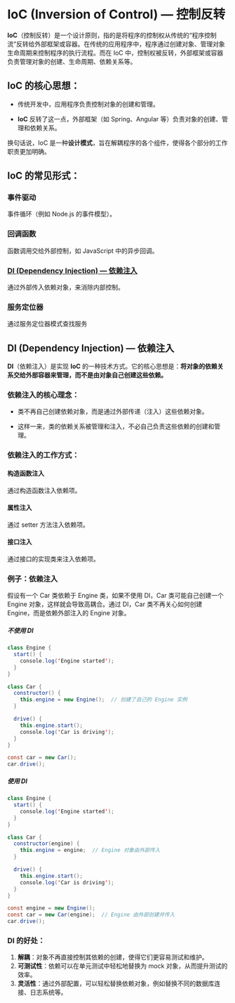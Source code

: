 # **IoC (Inversion of Control) — 控制反转**

**IoC**（控制反转）是一个设计原则，指的是将程序的控制权从传统的“程序控制流”反转给外部框架或容器。在传统的应用程序中，程序通过创建对象、管理对象生命周期来控制程序的执行流程。而在 IoC 中，控制权被反转，外部框架或容器负责管理对象的创建、生命周期、依赖关系等。

## **IoC 的核心思想：**

- 传统开发中，应用程序负责控制对象的创建和管理。

- **IoC** 反转了这一点，外部框架（如 Spring、Angular 等）负责对象的创建、管理和依赖关系。

换句话说，IoC 是一种**设计模式**，旨在解耦程序的各个组件，使得各个部分的工作职责更加明确。

  

## **IoC 的常见形式：**

###  **事件驱动**
事件循环（例如 Node.js 的事件模型）。

### **回调函数**
函数调用交给外部控制，如 JavaScript 中的异步回调。

### [ DI (Dependency Injection) — 依赖注入](#**DI%20(Dependency%20Injection)%20—%20依赖注入**)
通过外部传入依赖对象，来消除内部控制。

### **服务定位器**
通过服务定位器模式查找服务


## **DI (Dependency Injection) — 依赖注入**

**DI**（依赖注入）是实现 **IoC** 的一种技术方式。它的核心思想是：**将对象的依赖关系交给外部容器来管理，而不是由对象自己创建这些依赖。**

### **依赖注入的核心理念：**

- 类不再自己创建依赖对象，而是通过外部传递（注入）这些依赖对象。

- 这样一来，类的依赖关系被管理和注入，不必自己负责这些依赖的创建和管理。

### **依赖注入的工作方式：**

#### **构造函数注入**
通过构造函数注入依赖项。

#### **属性注入**
通过 setter 方法注入依赖项。

#### **接口注入**
通过接口的实现类来注入依赖项。


  

### **例子：依赖注入**

假设有一个 Car 类依赖于 Engine 类，如果不使用 DI，Car 类可能自己创建一个 Engine 对象，这样就会导致高耦合。通过 DI，Car 类不再关心如何创建 Engine，而是依赖外部注入的 Engine 对象。

##### 不使用 DI
```java
class Engine {
  start() {
    console.log('Engine started');
  }
}

class Car {
  constructor() {
    this.engine = new Engine();  // 创建了自己的 Engine 实例
  }

  drive() {
    this.engine.start();
    console.log('Car is driving');
  }
}

const car = new Car();
car.drive();
```

##### 使用 DI
```java
class Engine {
  start() {
    console.log('Engine started');
  }
}

class Car {
  constructor(engine) {
    this.engine = engine;  // Engine 对象由外部传入
  }

  drive() {
    this.engine.start();
    console.log('Car is driving');
  }
}

const engine = new Engine();
const car = new Car(engine);  // Engine 由外部创建并传入
car.drive();
```

### **DI 的好处：**
1. **解耦**：对象不再直接控制其依赖的创建，使得它们更容易测试和维护。
2. **可测试性**：依赖可以在单元测试中轻松地替换为 mock 对象，从而提升测试的效率。
3. **灵活性**：通过外部配置，可以轻松替换依赖对象，例如替换不同的数据库连接、日志系统等。